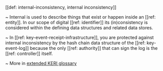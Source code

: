[[def: internal-inconsistency, internal inconsistency]]

~ Internal is used to describe things that exist or happen inside an [[ref: entity]]. In our scope of digital [[ref: identifier]] its (in)consistency is considered within the defining data structures and related data stores.

~ In [[ref: key-event-receipt-infrastructure]], you are protected against internal inconsistency by the hash chain data structure of the [[ref: key-event-log]] because the only [[ref: authority]] that can sign the log is the [[ref: controller]] itself.

~ More in <a href="https://weboftrust.github.io/WOT-terms/docs/glossary/internal-inconsistency">extended KERI glossary</a>
